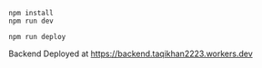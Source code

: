 ```
npm install
npm run dev
```

```
npm run deploy
```
Backend Deployed at https://backend.taqikhan2223.workers.dev